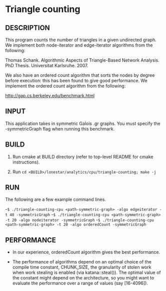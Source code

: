 Triangle counting
================================================================================

DESCRIPTION 
--------------------------------------------------------------------------------

This program counts the number of triangles in a given undirected graph. We 
implement both node-iterator and edge-iterator algorithms from the following:

Thomas Schank. Algorithmic Aspects of Triangle-Based Network Analysis. PhD
Thesis. Universitat Karlsruhe. 2007.

We also have an ordered count algorithm that sorts the nodes by degree before
execution: this has been found to give good performance. We implement the
ordered count algorithm from the following:

http://gap.cs.berkeley.edu/benchmark.html

INPUT
--------------------------------------------------------------------------------

This application takes in symmetric Galois .gr graphs.
You must specify the -symmetricGraph flag when running this benchmark.

BUILD
--------------------------------------------------------------------------------

1. Run cmake at BUILD directory (refer to top-level README for cmake instructions).

2. Run `cd <BUILD>/lonestar/analytics/cpu/triangle-counting; make -j`

RUN
--------------------------------------------------------------------------------

The following are a few example command lines.

-`$ ./triangle-counting-cpu <path-symmetric-graph> -algo edgeiterator -t 40 -symmetricGraph`
-`$ ./triangle-counting-cpu <path-symmetric-graph> -t 20 -algo nodeiterator -symmetricGraph`
-`$ ./triangle-counting-cpu <path-symmetric-graph> -t 20 -algo orderedCount -symmetricGraph`

PERFORMANCE
--------------------------------------------------------------------------------

* In our experience, orderedCount algorithm gives the best performance.

* The performance of algorithms depend on an optimal choice of the compile 
  time constant, CHUNK_SIZE, the granularity of stolen work when work stealing is 
  enabled (via katana::steal()). The optimal value of the constant might depend on 
  the architecture, so you might want to evaluate the performance over a range of 
  values (say [16-4096]).
